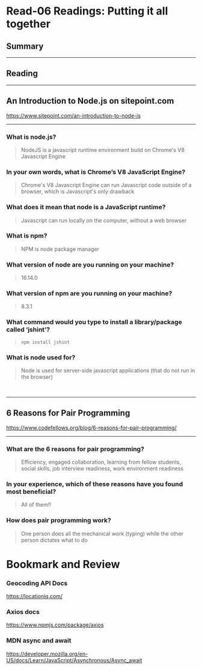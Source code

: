 # Read-06 Readings: Putting it all together

## Summary
<hr>

## Reading
<hr>

## An Introduction to Node.js on sitepoint.com
https://www.sitepoint.com/an-introduction-to-node-js
<hr /> 

### What is node.js?
> NodeJS is a javascript runtime environment build on Chrome's V8 Javascript Engine
### In your own words, what is Chrome’s V8 JavaScript Engine?
> Chrome's V8 Javascript Engine can run Javascript code outside of a browser, which is Javascript's only drawback
### What does it mean that node is a JavaScript runtime?
> Javascript can run locally on the computer, without a web browser
### What is npm?
> NPM is node package manager
### What version of node are you running on your machine?
> 16.14.0
### What version of npm are you running on your machine?
> 8.3.1
### What command would you type to install a library/package called ‘jshint’?
> `npm install jshint`
### What is node used for?
> Node is used for server-side javascript applications (that do not run in the browser)
<br />

<hr />

## 6 Reasons for Pair Programming
https://www.codefellows.org/blog/6-reasons-for-pair-programming/
<hr />

### What are the 6 reasons for pair programming?
> Efficiency, engaged collaboration, learning from fellow students, social skills, job interview readiness, work environment readiness
### In your experience, which of these reasons have you found most beneficial?
> All of them!!
### How does pair programming work?
> One person does all the mechanical work (typing) while the other person dictates what to do
# Bookmark and Review
### Geocoding API Docs 
https://locationiq.com/
 
### Axios docs 
https://www.npmjs.com/package/axios

### MDN async and await
https://developer.mozilla.org/en-US/docs/Learn/JavaScript/Asynchronous/Async_await 